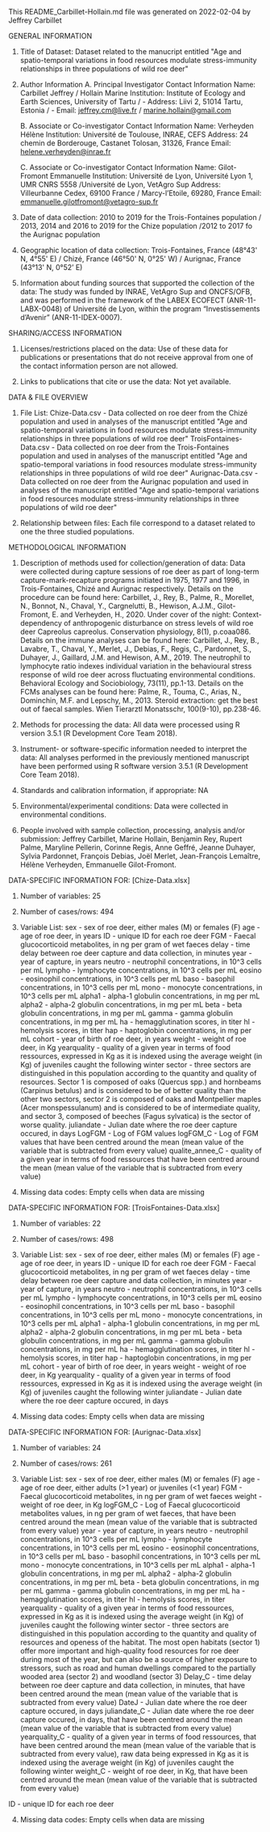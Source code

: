 This README_Carbillet-Hollain.md file was generated on 2022-02-04 by Jeffrey Carbillet

GENERAL INFORMATION

1. Title of Dataset: Dataset related to the manucript entitled "Age and spatio-temporal variations in food resources modulate  stress-immunity relationships in three populations of wild roe deer"

2. Author Information
	A. Principal Investigator Contact Information
		Name: Carbillet Jeffrey / Hollain Marine
		Institution: Institute of Ecology and Earth Sciences, University of Tartu / -
		Address: Liivi 2, 51014 Tartu, Estonia / -
		Email: jeffrey.cm@live.fr / marine.hollain@gmail.com 

	B. Associate or Co-investigator Contact Information
		Name: Verheyden Hélène
		Institution: Université de Toulouse, INRAE, CEFS
		Address: 24 chemin de Borderouge, Castanet Tolosan, 31326, France
		Email: helene.verheyden@inrae.fr

	C. Associate or Co-investigator Contact Information
		Name: Gilot-Fromont Emmanuelle
		Institution: Université de Lyon, Université Lyon 1, UMR CNRS 5558 /Université de Lyon, VetAgro Sup
		Address: Villeurbanne Cedex, 69100 France / Marcy-l’Etoile, 69280, France
		Email: emmanuelle.gilotfromont@vetagro-sup.fr

3. Date of data collection: 2010 to 2019 for the Trois-Fontaines population / 2013, 2014 and 2016 to 2019 for the Chize population /2012 to 2017 fo the Aurignac population

4. Geographic location of data collection: Trois-Fontaines, France (48°43' N, 4°55' E) / Chizé, France (46°50' N, 0°25' W) / Aurignac, France (43°13' N, 0°52’ E)

5. Information about funding sources that supported the collection of the data: The study was funded by INRAE, VetAgro Sup and ONCFS/OFB, and was performed in the framework of the LABEX ECOFECT (ANR-11-LABX-0048) of Université de Lyon, within the program “Investissements d’Avenir” (ANR-11-IDEX-0007).


SHARING/ACCESS INFORMATION

1. Licenses/restrictions placed on the data: Use of these data for publications or presentations that do not receive approval from one of the contact information person are not allowed.

2. Links to publications that cite or use the data: Not yet available.


DATA & FILE OVERVIEW

1. File List: 
Chize-Data.csv - Data collected on roe deer from the Chizé population and used in analyses of the manuscript entitled "Age and spatio-temporal variations in food resources modulate  stress-immunity relationships in three populations of wild roe deer"
TroisFontaines-Data.csv - Data collected on roe deer from the Trois-Fontaines population and used in analyses of the manuscript entitled "Age and spatio-temporal variations in food resources modulate  stress-immunity relationships in three populations of wild roe deer"
Aurignac-Data.csv - Data collected on roe deer from the Aurignac population and used in analyses of the manuscript entitled "Age and spatio-temporal variations in food resources modulate  stress-immunity relationships in three populations of wild roe deer"

2. Relationship between files: Each file correspond to a dataset related to one the three studied populations.


METHODOLOGICAL INFORMATION

1. Description of methods used for collection/generation of data: 
Data were collected during capture sessions of roe deer as part of long-term capture-mark-recapture programs initiated in 1975, 1977 and 1996, in Trois-Fontaines, Chizé and Aurignac respectively.
Details on the procedure can be found here: Carbillet, J., Rey, B., Palme, R., Morellet, N., Bonnot, N., Chaval, Y., Cargnelutti, B., Hewison, A.J.M., Gilot-Fromont, E. and Verheyden, H., 2020. Under cover of the night: Context-dependency of anthropogenic disturbance on stress levels of wild roe deer Capreolus capreolus. Conservation physiology, 8(1), p.coaa086.
Details on the immune analyses can be found here: Carbillet, J., Rey, B., Lavabre, T., Chaval, Y., Merlet, J., Debias, F., Regis, C., Pardonnet, S., Duhayer, J., Gaillard, J.M. and Hewison, A.M., 2019. The neutrophil to lymphocyte ratio indexes individual variation in the behavioural stress response of wild roe deer across fluctuating environmental conditions. Behavioral Ecology and Sociobiology, 73(11), pp.1-13.
Details on the FCMs analyses can be found here: Palme, R., Touma, C., Arias, N., Dominchin, M.F. and Lepschy, M., 2013. Steroid extraction: get the best out of faecal samples. Wien Tierarztl Monatsschr, 100(9-10), pp.238-46.

2. Methods for processing the data: 
All data were processed using R version 3.5.1 (R Development Core Team 2018).

3. Instrument- or software-specific information needed to interpret the data: 
All analyses performed in the previously mentioned manuscript have been performed using R software version 3.5.1 (R Development Core Team 2018).

4. Standards and calibration information, if appropriate: NA

5. Environmental/experimental conditions: Data were collected in environmental conditions.

6. People involved with sample collection, processing, analysis and/or submission: Jeffrey Carbillet, Marine Hollain, Benjamin Rey, Rupert Palme, Maryline Pellerin, Corinne Regis, Anne Geffré, Jeanne Duhayer, Sylvia Pardonnet, François Debias, Joël Merlet, Jean-François Lemaître, Hélène Verheyden, Emmanuelle Gilot-Fromont.


DATA-SPECIFIC INFORMATION FOR: [Chize-Data.xlsx]

1. Number of variables: 25

2. Number of cases/rows: 494

3. Variable List: 
sex - sex of roe deer, either males (M) or females (F)
age - age of roe deer, in years
ID - unique ID for each roe deer
FGM - Faecal glucocorticoid metabolites, in ng per gram of wet faeces
delay - time delay between roe deer capture and data collection, in minutes
year - year of capture, in years
neutro - neutrophil concentrations, in 10^3 cells per mL
lympho - lymphocyte concentrations, in 10^3 cells per mL
eosino - eosinophil concentrations, in 10^3 cells per mL
baso - basophil concentrations, in 10^3 cells per mL
mono - monocyte concentrations, in 10^3 cells per mL
alpha1 - alpha-1 globulin concentrations, in mg per mL
alpha2 - alpha-2 globulin concentrations, in mg per mL
beta - beta globulin concentrations, in mg per mL
gamma - gamma globulin concentrations, in mg per mL
ha - hemagglutination scores, in titer
hl - hemolysis scores, in titer
hap - haptoglobin concentrations, in mg per mL
cohort - year of birth of roe deer, in years
weight - weight of roe deer, in Kg
yearquality - quality of a given year in terms of food ressources, expressed in Kg as it is indexed using the average weight (in Kg) of juveniles caught the following winter 
sector - three sectors are distinguished in this population according to the quantity and quality of resources. Sector 1 is composed of oaks (Quercus spp.) and hornbeams (Carpinus betulus) and is considered to be of better quality than the other two sectors, sector 2 is composed of oaks and Montpellier maples (Acer monspessulanum) and is considered to be of intermediate quality, and sector 3, composed of beeches (Fagus sylvatica) is the sector of worse quality.
juliandate - Julian date where the roe deer capture occured, in days
LogFGM - Log of FGM values
logFGM_C - Log of FGM values that have been centred around the mean (mean value of the variable that is subtracted from every value)
qualite_annee_C - quality of a given year in terms of food ressources that have been centred around the mean (mean value of the variable that is subtracted from every value)

4. Missing data codes: 
Empty cells when data are missing


DATA-SPECIFIC INFORMATION FOR: [TroisFontaines-Data.xlsx]

1. Number of variables: 22

2. Number of cases/rows: 498

3. Variable List: 
sex - sex of roe deer, either males (M) or females (F)
age - age of roe deer, in years
ID - unique ID for each roe deer
FGM - Faecal glucocorticoid metabolites, in ng per gram of wet faeces
delay - time delay between roe deer capture and data collection, in minutes
year - year of capture, in years
neutro - neutrophil concentrations, in 10^3 cells per mL
lympho - lymphocyte concentrations, in 10^3 cells per mL
eosino - eosinophil concentrations, in 10^3 cells per mL
baso - basophil concentrations, in 10^3 cells per mL
mono - monocyte concentrations, in 10^3 cells per mL
alpha1 - alpha-1 globulin concentrations, in mg per mL
alpha2 - alpha-2 globulin concentrations, in mg per mL
beta - beta globulin concentrations, in mg per mL
gamma - gamma globulin concentrations, in mg per mL
ha - hemagglutination scores, in titer
hl - hemolysis scores, in titer
hap - haptoglobin concentrations, in mg per mL
cohort - year of birth of roe deer, in years
weight - weight of roe deer, in Kg
yearquality - quality of a given year in terms of food ressources, expressed in Kg as it is indexed using the average weight (in Kg) of juveniles caught the following winter 
juliandate - Julian date where the roe deer capture occured, in days

4. Missing data codes: 
Empty cells when data are missing


DATA-SPECIFIC INFORMATION FOR: [Aurignac-Data.xlsx]

1. Number of variables: 24

2. Number of cases/rows: 261

3. Variable List: 
sex - sex of roe deer, either males (M) or females (F)
age - age of roe deer, either adults (>1 year) or juveniles (<1 year)
FGM - Faecal glucocorticoid metabolites, in ng per gram of wet faeces
weight - weight of roe deer, in Kg
logFGM_C - Log of Faecal glucocorticoid metabolites values, in ng per gram of wet faeces, that have been centred around the mean (mean value of the variable that is subtracted from every value)
year - year of capture, in years
neutro - neutrophil concentrations, in 10^3 cells per mL
lympho - lymphocyte concentrations, in 10^3 cells per mL
eosino - eosinophil concentrations, in 10^3 cells per mL
baso - basophil concentrations, in 10^3 cells per mL
mono - monocyte concentrations, in 10^3 cells per mL
alpha1 - alpha-1 globulin concentrations, in mg per mL
alpha2 - alpha-2 globulin concentrations, in mg per mL
beta - beta globulin concentrations, in mg per mL
gamma - gamma globulin concentrations, in mg per mL
ha - hemagglutination scores, in titer
hl - hemolysis scores, in titer
yearquality - quality of a given year in terms of food ressources, expressed in Kg as it is indexed using the average weight (in Kg) of juveniles caught the following winter 
sector - three sectors are distinguished in this population according to the quantity and quality of resources and openess of the habitat. The most open habitats (sector 1) offer more important and high-quality food resources for roe deer during most of the year, but can also be a source of higher exposure to stressors, such as road and human dwellings compared to the partially wooded area (sector 2) and woodland (sector 3) 
Delay_C - time delay between roe deer capture and data collection, in minutes, that have been centred around the mean (mean value of the variable that is subtracted from every value)
DateJ - Julian date where the roe deer capture occured, in days
juliandate_C - Julian date where the roe deer capture occured, in days, that have been centred around the mean (mean value of the variable that is subtracted from every value)
yearquality_C - quality of a given year in terms of food ressources, that have been centred around the mean (mean value of the variable that is subtracted from every value), raw data being expressed in Kg as it is indexed using the average weight (in Kg) of juveniles caught the following winter 
weight_C - weight of roe deer, in Kg, that have been centred around the mean (mean value of the variable that is subtracted from every value)

ID - unique ID for each roe deer

4. Missing data codes: 
Empty cells when data are missing

